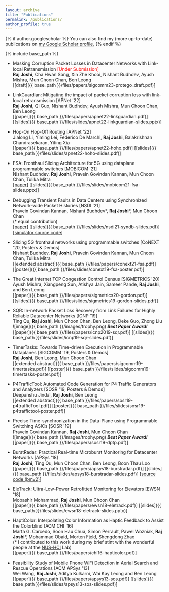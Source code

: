 ```yaml
---
layout: archive
title: "Publications"
permalink: /publications/
author_profile: true
---
```


{% if author.googlescholar %}
  You can also find my (more up-to-date) publications on <u><a href="{{author.googlescholar}}">my Google Scholar profile</a>.</u>
{% endif %}

{% include base_path %}

<!-- {% for post in site.publications reversed %}
  {% include archive-single.html %}
{% endfor %} -->

* Masking Corruption Packet Losses in Datacenter Networks with Link-local
  Retransmission <span style="color:red">[Under  Submission]</span>  
  **Raj Joshi**, Cha Hwan Song, Xin Zhe Khooi, Nishant Budhdev, Ayush Mishra, Mun Choon Chan, Ben Leong  
  \[[draft]({{ base_path }}/files/papers/sigcomm23-protego_draft.pdf)\]  

* LinkGuardian: Mitigating the impact of packet corruption loss with link-local retransmission [APNet '22]  
  **Raj Joshi**, Qi Guo, Nishant Budhdev, Ayush Mishra, Mun Choon Chan, Ben Leong  
  \[[paper]({{ base_path }}/files/papers/apnet22-linkguardian.pdf)\]  \[[slides]({{ base_path }}/files/slides/apnet22-linkguardian-slides.pptx)\]

* Hop-On Hop-Off Routing [APNet '22]  
  Jialong Li, Yiming Lei, Federico De Marchi, **Raj Joshi**, Balakrishnan Chandrasekaran, Yiting Xia  
  \[[paper]({{ base_path }}/files/papers/apnet22-hoho.pdf)\]
  \[[slides]({{ base_path }}/files/slides/apnet22-hoho-slides.pdf)\]

* FSA: Fronthaul Slicing Architecture for 5G using dataplane programmable switches [MOBICOM '21]  
  Nishant Budhdev, **Raj Joshi**, Pravein Govindan Kannan, Mun Choon Chan, Tulika Mitra  
  \[[paper](https://dl.acm.org/doi/10.1145/3447993.3483247?cid=82658740957)\]
  \[[slides]({{ base_path }}/files/slides/mobicom21-fsa-slides.pptx)\]

* Debugging Transient Faults in Data Centers using Synchronized Network-wide Packet Histories [NSDI '21]  
  Pravein Govindan Kannan, Nishant Budhdev\*, **Raj Joshi**\*, Mun Choon Chan  
  (* equal contribution)  
  \[[paper](https://www.usenix.org/system/files/nsdi21-kannan.pdf)\]
  \[[slides]({{ base_path }}/files/slides/nsdi21-syndb-slides.pdf)\]
  \[[simulator source code](https://github.com/rajkiranjoshi/syndb-sim)\]

* Slicing 5G fronthaul networks using programmable switches [CoNEXT '20, Posters & Demos]  
  Nishant Budhdev, **Raj Joshi**, Pravein Govindan Kannan, Mun Choon Chan, Tulika Mitra  
  \[[extended abstract]({{ base_path }}/files/papers/conext21-fsa.pdf)\]
  \[[poster]({{ base_path }}/files/slides/conext19-fsa-poster.pdf)\]

* The Great Internet TCP Congestion Control Census [SIGMETRICS '20]  
  Ayush Mishra, Xiangpeng Sun, Atishya Jain, Sameer Pande, **Raj Joshi**, and Ben Leong  
  \[[paper]({{ base_path }}/files/papers/sigmetrics20-gordon.pdf)\] \[[slides]({{ base_path }}/files/slides/sigmetrics19-gordon-slides.pdf)\]

* SQR: In-network Packet Loss Recovery from Link Failures for Highly Reliable Datacenter Networks [ICNP '19]  
  Ting Qu, **Raj Joshi**, Mun Choon Chan, Ben Leong, Deke Guo, Zhong Liu  
  ![image]({{ base_path }}/images/trophy.png) ***Best Paper Award!***  
  \[[paper]({{ base_path }}/files/papers/icnp2019-sqr.pdf)\] \[[slides]({{ base_path }}/files/slides/icnp19-sqr-slides.pdf)\]

* TimerTasks: Towards Time-driven Execution in Programmable Dataplanes [SIGCOMM '19, Posters & Demos]  
  **Raj Joshi**, Ben Leong, Mun Choon Chan  
  \[[extended abstract]({{ base_path }}/files/papers/sigcomm19-timertasks.pdf)\]  \[[poster]({{ base_path }}/files/slides/sigcomm19-timertasks-poster.pdf)\]

* P4TrafficTool: Automated Code Generation for P4 Traffic Generators and Analyzers [SOSR '19, Posters & Demos]  
  Deepanshu Jindal, **Raj Joshi**, Ben Leong  
  \[[extended abstract]({{ base_path }}/files/papers/sosr19-p4trafficTool.pdf)\]  \[[poster]({{ base_path }}/files/slides/sosr19-p4traffictool-poster.pdf)\]

* Precise Time-synchronization in the Data-Plane using Programmable Switching ASICs [SOSR '19]  
  Pravein Govindan Kannan, **Raj Joshi**, Mun Choon Chan  
  ![image]({{ base_path }}/images/trophy.png) ***Best Paper Award!***  
  \[[paper]({{ base_path }}/files/papers/sosr19-dptp.pdf)\]

* BurstRadar: Practical Real-time Microburst Monitoring for Datacenter Networks [APSys '18]  
  **Raj Joshi**, Ting Qu, Mun Choon Chan, Ben Leong, Boon Thau Loo  
  \[[paper]({{ base_path }}/files/papers/apsys18-burstradar.pdf)\]
  \[[slides]({{ base_path }}/files/slides/apsys18-burstradar-slides.pdf)\]
  \[[source code (bmv2)](https://github.com/harshgondaliya/burstradar)\]

* EleTrack: Ultra-Low-Power Retrofitted Monitoring for Elevators [EWSN '18]  
  Mobashir Mohammad, **Raj Joshi**, Mun Choon Chan  
  \[[paper]({{ base_path }}/files/papers/ewsn18-eletrack.pdf)\]
  \[[slides]({{ base_path }}/files/slides/ewsn18-eletrack-slides.pptx)\]

* HaptiColor: Interpolating Color Information as Haptic Feedback to Assist the Colorblind [ACM CHI '16]  
  Marta G. Carcedo, Soon Hau Chua, Simon Perrault, Pawel Wozniak, **Raj Joshi***, Mohammad Obaid, Morten Fjeld, Shengdong Zhao  
  (\* I contributed to this work during my brief stint with the wonderful people at the [NUS-HCI](https://www.nus-hci.org/) Lab)  
  \[[paper]({{ base_path }}/files/papers/chi16-hapticolor.pdf)\]

* Feasibility Study of Mobile Phone WiFi Detection in Aerial Search and Rescue Operations [ACM APSys '13]  
  Wei Wang, **Raj Joshi**, Aditya Kulkarni, Wai Kay Leong and Ben Leong  
  \[[paper]({{ base_path }}/files/papers/apsys13-sos.pdf)\]
  \[[slides]({{ base_path }}/files/slides/apsys13-sos-slides.pdf)\]
